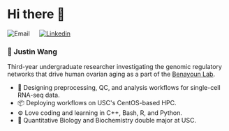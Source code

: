 # Hi there 👋

![Email](https://img.shields.io/badge/Email-zwang474%40usc.edu-blue?logo=maildotru&logoColor=white&labelColor=344e41&color=ffffff)
&emsp;
[![Linkedin](https://img.shields.io/badge/Linkedin-Justin%20Wang-blue?logo=linkedin&labelColor=0077b5&color=ffffff)](https://www.linkedin.com/in/justin-wangg)

### 🤖 Justin Wang
Third-year undergraduate researcher investigating the genomic regulatory networks that drive human ovarian aging as a part of the [Benayoun Lab](https://gero.usc.edu/labs/benayounlab/). 
- 🧬 Designing preprocessing, QC, and analysis workflows for single-cell RNA-seq data.
- 📦 Deploying workflows on USC's CentOS-based HPC.
- ⚙️ Love coding and learning in C++, Bash, R, and Python.
- 🧪 Quantitative Biology and Biochemistry double major at USC.
